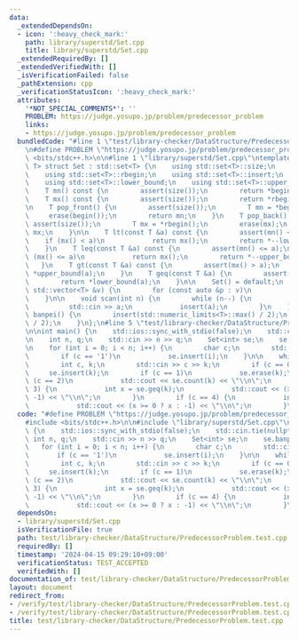 ```yaml
---
data:
  _extendedDependsOn:
  - icon: ':heavy_check_mark:'
    path: library/superstd/Set.cpp
    title: library/superstd/Set.cpp
  _extendedRequiredBy: []
  _extendedVerifiedWith: []
  _isVerificationFailed: false
  _pathExtension: cpp
  _verificationStatusIcon: ':heavy_check_mark:'
  attributes:
    '*NOT_SPECIAL_COMMENTS*': ''
    PROBLEM: https://judge.yosupo.jp/problem/predecessor_problem
    links:
    - https://judge.yosupo.jp/problem/predecessor_problem
  bundledCode: "#line 1 \"test/library-checker/DataStructure/PredecessorProblem.test.cpp\"\
    \n#define PROBLEM \"https://judge.yosupo.jp/problem/predecessor_problem\"\n#include\
    \ <bits/stdc++.h>\n\n#line 1 \"library/superstd/Set.cpp\"\ntemplate <typename\
    \ T> struct Set : std::set<T> {\n    using std::set<T>::size;\n    using std::set<T>::begin;\n\
    \    using std::set<T>::rbegin;\n    using std::set<T>::insert;\n    using std::set<T>::erase;\n\
    \    using std::set<T>::lower_bound;\n    using std::set<T>::upper_bound;\n\n\
    \    T mn() const {\n        assert(size());\n        return *begin();\n    }\n\
    \    T mx() const {\n        assert(size());\n        return *rbegin();\n    }\n\
    \n    T pop_front() {\n        assert(size());\n        T mn = *begin();\n   \
    \     erase(begin());\n        return mn;\n    }\n    T pop_back() {\n       \
    \ assert(size());\n        T mx = *rbegin();\n        erase(mx);\n        return\
    \ mx;\n    }\n\n    T lt(const T &a) const {\n        assert(mn() < a);\n    \
    \    if (mx() < a)\n            return mx();\n        return *--lower_bound(a);\n\
    \    }\n    T leq(const T &a) const {\n        assert(mn() <= a);\n        if\
    \ (mx() <= a)\n            return mx();\n        return *--upper_bound(a);\n \
    \   }\n    T gt(const T &a) const {\n        assert(mx() > a);\n        return\
    \ *upper_bound(a);\n    }\n    T geq(const T &a) {\n        assert(mx() >= a);\n\
    \        return *lower_bound(a);\n    }\n\n    Set() = default;\n    Set(const\
    \ std::vector<T> &v) {\n        for (const auto &p : v)\n            insert(p);\n\
    \    }\n\n    void scan(int n) {\n        while (n--) {\n            T a;\n  \
    \          std::cin >> a;\n            insert(a);\n        }\n    }\n\n    void\
    \ banpei() {\n        insert(std::numeric_limits<T>::max() / 2);\n        insert(std::numeric_limits<T>::min()\
    \ / 2);\n    }\n};\n#line 5 \"test/library-checker/DataStructure/PredecessorProblem.test.cpp\"\
    \n\nint main() {\n    std::ios::sync_with_stdio(false);\n    std::cin.tie(nullptr);\n\
    \n    int n, q;\n    std::cin >> n >> q;\n    Set<int> se;\n    se.banpei();\n\
    \n    for (int i = 0; i < n; i++) {\n        char c;\n        std::cin >> c;\n\
    \        if (c == '1')\n            se.insert(i);\n    }\n\n    while (q--) {\n\
    \        int c, k;\n        std::cin >> c >> k;\n        if (c == 0)\n       \
    \     se.insert(k);\n        if (c == 1)\n            se.erase(k);\n        if\
    \ (c == 2)\n            std::cout << se.count(k) << \"\\n\";\n        if (c ==\
    \ 3) {\n            int x = se.geq(k);\n            std::cout << (x < n ? x :\
    \ -1) << \"\\n\";\n        }\n        if (c == 4) {\n            int x = se.leq(k);\n\
    \            std::cout << (x >= 0 ? x : -1) << \"\\n\";\n        }\n    }\n}\n"
  code: "#define PROBLEM \"https://judge.yosupo.jp/problem/predecessor_problem\"\n\
    #include <bits/stdc++.h>\n\n#include \"library/superstd/Set.cpp\"\n\nint main()\
    \ {\n    std::ios::sync_with_stdio(false);\n    std::cin.tie(nullptr);\n\n   \
    \ int n, q;\n    std::cin >> n >> q;\n    Set<int> se;\n    se.banpei();\n\n \
    \   for (int i = 0; i < n; i++) {\n        char c;\n        std::cin >> c;\n \
    \       if (c == '1')\n            se.insert(i);\n    }\n\n    while (q--) {\n\
    \        int c, k;\n        std::cin >> c >> k;\n        if (c == 0)\n       \
    \     se.insert(k);\n        if (c == 1)\n            se.erase(k);\n        if\
    \ (c == 2)\n            std::cout << se.count(k) << \"\\n\";\n        if (c ==\
    \ 3) {\n            int x = se.geq(k);\n            std::cout << (x < n ? x :\
    \ -1) << \"\\n\";\n        }\n        if (c == 4) {\n            int x = se.leq(k);\n\
    \            std::cout << (x >= 0 ? x : -1) << \"\\n\";\n        }\n    }\n}"
  dependsOn:
  - library/superstd/Set.cpp
  isVerificationFile: true
  path: test/library-checker/DataStructure/PredecessorProblem.test.cpp
  requiredBy: []
  timestamp: '2024-04-15 09:29:10+09:00'
  verificationStatus: TEST_ACCEPTED
  verifiedWith: []
documentation_of: test/library-checker/DataStructure/PredecessorProblem.test.cpp
layout: document
redirect_from:
- /verify/test/library-checker/DataStructure/PredecessorProblem.test.cpp
- /verify/test/library-checker/DataStructure/PredecessorProblem.test.cpp.html
title: test/library-checker/DataStructure/PredecessorProblem.test.cpp
---
```


